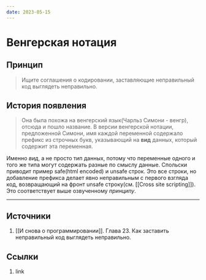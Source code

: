 ```yaml
---
date: 2023-05-15
---
```

# Венгерская нотация

## Принцип

> Ищите соглашения о кодировании, заставляющие неправильный код выглядеть неправильно.

## История появления

> Она была похожа на венгерский язык(Чарльз Симони - венгр), отсюда и пошло название. В версии венгерской нотации, предложенной Симони, имя каждой переменной содержало префикс из строчных букв, указывающий на **вид** данных, который содержит эта переменная.

Именно *вид*, а не просто тип данных, потому что переменные одного и того же типа могут содержать разные по смыслу данные. Спольски приводит пример safe(html encoded) и unsafe строк. Это все строки, но добавление префикса делает явно неправильным с первого взгляда код, возвращающий на фронт unsafe строку(см. [[Cross site scripting]]). Это соответствует выше озвученному *принципу*.

---

## Источники

1. [[И снова о программировании]]. Глава 23. Как заставить неправильный код выглядеть неправильно.

## Ссылки

1. link
